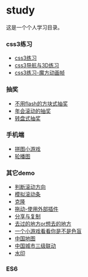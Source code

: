 ﻿# study
这是一个个人学习目录。

### css3练习
- [css3练习](https://zhangqijohn.github.io/basis/css3/test1.html)
- [css3导航与3D练习](https://zhangqijohn.github.io/basis/css3/test2.html)
- [css3练习-魔方动画帧](https://zhangqijohn.github.io/basis/css3/test3.html)

### 抽奖
- [不用flash的方块式抽奖](https://zhangqijohn.github.io/basis/cj/test1.html)
- [年会滚动的抽奖](https://zhangqijohn.github.io/basis/cj/test2.html)
- [转盘式抽奖](https://zhangqijohn.github.io/basis/cj/test3.html)

### 手机端
- [拼图小游戏](https://zhangqijohn.github.io/basis/h5/gamepintu.html)
- [轮播图](https://zhangqijohn.github.io/basis/h5/force.html)

### 其它demo
- [判断滚动方向](https://zhangqijohn.github.io/basis/scrollFunc.html)
- [模拟滚动条](https://zhangqijohn.github.io/basis/AnalogScrollBar.html)
- [克隆](https://zhangqijohn.github.io/basis/clone.html)
- [拖动-使用外部插件](https://zhangqijohn.github.io/basis/drag.html)
- [分享与复制](https://zhangqijohn.github.io/basis/shareAndCopy.html)
- [去过的地方or想去的地方](https://zhangqijohn.github.io/basis/map/map.html)
- [一个小游戏看看你是不是色盲](https://zhangqijohn.github.io/basis/gameColor.html)
- [中国地图](https://zhangqijohn.github.io/basis/chinaMap.html)
- [中国城市三级联动](https://zhangqijohn.github.io/basis/city.html)
- [水印](https://zhangqijohn.github.io/basis/watermark.html)

### ES6

